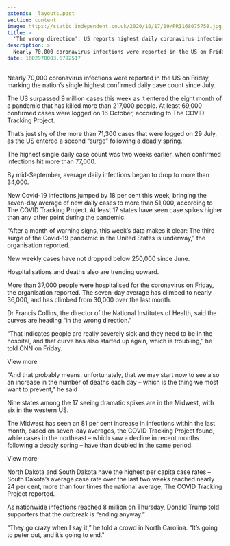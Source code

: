 ```yaml
--- 
extends: _layouts.post 
section: content 
image: https://static.independent.co.uk/2020/10/17/19/PRI168075758.jpg 
title: > 
  'The wrong direction': US reports highest daily coronavirus infections since July 
description: > 
  Nearly 70,000 coronavirus infections were reported in the US on Friday, marking the nation’s single highest confirmed daily case count since July.At least 69,000 confirmed cases were logged on 16 October, according to The COVID Tracking Project.The highest single daily case count was two weeks earlier, when confirmed infections hit more than 77,000.By mid-September, average daily infections began to drop to more than 34,000.New Covid-19 infections jumped by 18 per cent this week, bringing the seven-day average of new daily cases to more than 51,000, according to The COVID Tracking Project. 
date: 1602978003.6792517 
--- 
```

Nearly 70,000 coronavirus infections were reported in the US on Friday, marking the nation’s single highest confirmed daily case count since July.

The US surpassed 9 million cases this week as it entered the eight month of a pandemic that has killed more than 217,000 people. At least 69,000 confirmed cases were logged on 16 October, according to The COVID Tracking Project.

That’s just shy of the more than 71,300 cases that were logged on 29 July, as the US entered a second “surge” following a deadly spring.

The highest single daily case count was two weeks earlier, when confirmed infections hit more than 77,000.

By mid-September, average daily infections began to drop to more than 34,000.

New Covid-19 infections jumped by 18 per cent this week, bringing the seven-day average of new daily cases to more than 51,000, according to The COVID Tracking Project. At least 17 states have seen case spikes higher than any other point during the pandemic.

“After a month of warning signs, this week’s data makes it clear: The third surge of the Covid-19 pandemic in the United States is underway,” the organisation reported.

New weekly cases have not dropped below 250,000 since June.

Hospitalisations and deaths also are trending upward.

More than 37,000 people were hospitalised for the coronavirus on Friday, the organisation reported. The seven-day average has climbed to nearly 36,000, and has climbed from 30,000 over the last month.

Dr Francis Collins, the director of the National Institutes of Health, said the curves are heading “in the wrong direction.”

“That indicates people are really severely sick and they need to be in the hospital, and that curve has also started up again, which is troubling,” he told CNN on Friday.

View more

“And that probably means, unfortunately, that we may start now to see also an increase in the number of deaths each day – which is the thing we most want to prevent," he said

Nine states among the 17 seeing dramatic spikes are in the Midwest, with six in the western US.

The Midwest has seen an 81 per cent increase in infections within the last month, based on seven-day averages, the COVID Tracking Project found, while cases in the northeast – which saw a decline in recent months following a deadly spring – have than doubled in the same period.

View more

North Dakota and South Dakota have the highest per capita case rates – South Dakota’s average case rate over the last two weeks reached nearly 24 per cent, more than four times the national average, The COVID Tracking Project reported.

As nationwide infections reached 8 million on Thursday, Donald Trump told supporters that the outbreak is “ending anyway.”

“They go crazy when I say it,” he told a crowd in North Carolina. “It’s going to peter out, and it’s going to end."